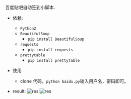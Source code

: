 百度贴吧自动签到小脚本.

- 依赖:
    - `Python2`
    - `BeautifulSoup`
        - `pip install BeautifulSoup`
    - `requests`
        - `pip install requests`
    - `prettytable`
        - `pip install prettytable`

- 使用
    - clone 代码，`python baidu.py`输入用户名，密码即可。

- result:
![res](http://ww2.sinaimg.cn/large/005NaGmtjw1f4x83f2vdsj30x50m9153.jpg)
![res](http://ww2.sinaimg.cn/large/005NaGmtjw1f4x82pnp4aj30ry0n24ba.jpg)
